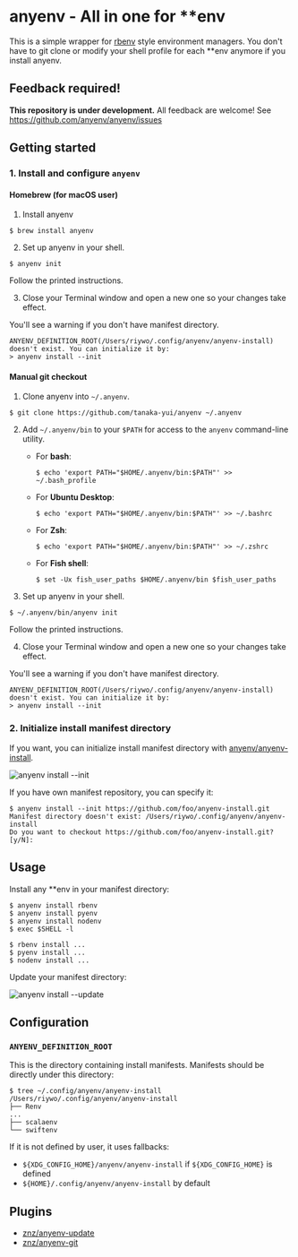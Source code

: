 # anyenv - All in one for \*\*env

This is a simple wrapper for [rbenv](https://github.com/rbenv/rbenv) style environment managers. You don't have to git clone or modify your shell profile for each \*\*env anymore if you install anyenv.

## Feedback required!

**This repository is under development.** All feedback are welcome! See https://github.com/anyenv/anyenv/issues

## Getting started

### 1. Install and configure `anyenv`

#### Homebrew (for macOS user)
1. Install anyenv

  ```
  $ brew install anyenv
  ```

2. Set up anyenv in your shell.

  ```
  $ anyenv init
  ```
  
  Follow the printed instructions.

3. Close your Terminal window and open a new one so your changes take effect.

  You'll see a warning if you don't have manifest directory.
  
  ```
  ANYENV_DEFINITION_ROOT(/Users/riywo/.config/anyenv/anyenv-install) doesn't exist. You can initialize it by:
  > anyenv install --init
  ```

#### Manual git checkout
1. Clone anyenv into `~/.anyenv`.

  ```
  $ git clone https://github.com/tanaka-yui/anyenv ~/.anyenv
  ```
    
2. Add `~/.anyenv/bin` to your `$PATH` for access to the `anyenv` command-line utility.
   * For **bash**:
     ```
     $ echo 'export PATH="$HOME/.anyenv/bin:$PATH"' >> ~/.bash_profile
     ```
     
   * For **Ubuntu Desktop**:
     ```
     $ echo 'export PATH="$HOME/.anyenv/bin:$PATH"' >> ~/.bashrc
     ```
     
   * For **Zsh**:
     ```
     $ echo 'export PATH="$HOME/.anyenv/bin:$PATH"' >> ~/.zshrc
     ```
   
   * For **Fish shell**:
     ```
     $ set -Ux fish_user_paths $HOME/.anyenv/bin $fish_user_paths
     ```
3. Set up anyenv in your shell.

  ```
  $ ~/.anyenv/bin/anyenv init
  ```
  
  Follow the printed instructions.

4. Close your Terminal window and open a new one so your changes take effect.

  You'll see a warning if you don't have manifest directory.
  
  ```
  ANYENV_DEFINITION_ROOT(/Users/riywo/.config/anyenv/anyenv-install) doesn't exist. You can initialize it by:
  > anyenv install --init
  ```

### 2. Initialize install manifest directory

If you want, you can initialize install manifest directory with [anyenv/anyenv-install](https://github.com/anyenv/anyenv-install).

![anyenv install --init](https://anyenv.github.io/assets/img/demo/install-init.gif)

If you have own manifest repository, you can specify it:

```
$ anyenv install --init https://github.com/foo/anyenv-install.git
Manifest directory doesn't exist: /Users/riywo/.config/anyenv/anyenv-install
Do you want to checkout https://github.com/foo/anyenv-install.git? [y/N]:
```

## Usage

Install any **env in your manifest directory:

```
$ anyenv install rbenv
$ anyenv install pyenv
$ anyenv install nodenv
$ exec $SHELL -l

$ rbenv install ...
$ pyenv install ...
$ nodenv install ...
```

Update your manifest directory:

![anyenv install --update](https://anyenv.github.io/assets/img/demo/install-update.gif)

## Configuration

### `ANYENV_DEFINITION_ROOT`
This is the directory containing install manifests. Manifests should be directly under this directory:

```
$ tree ~/.config/anyenv/anyenv-install
/Users/riywo/.config/anyenv/anyenv-install
├── Renv
...
├── scalaenv
└── swiftenv
```

If it is not defined by user, it uses fallbacks:

- `${XDG_CONFIG_HOME}/anyenv/anyenv-install` if `${XDG_CONFIG_HOME}` is defined
- `${HOME}/.config/anyenv/anyenv-install` by default

## Plugins

- [znz/anyenv-update](https://github.com/znz/anyenv-update)
- [znz/anyenv-git](https://github.com/znz/anyenv-git)

